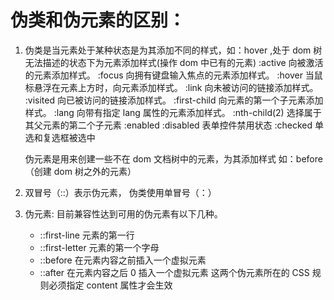 # 伪类和伪元素的区别：

1. 伪类是当元素处于某种状态是为其添加不同的样式，如：hover ,处于 dom 树无法描述的状态下为元素添加样式(操作 dom 中已有的元素)
   :active 向被激活的元素添加样式。
   :focus 向拥有键盘输入焦点的元素添加样式。
   :hover 当鼠标悬浮在元素上方时，向元素添加样式。
   :link 向未被访问的链接添加样式。
   :visited 向已被访问的链接添加样式。
   :first-child 向元素的第一个子元素添加样式。
   :lang 向带有指定 lang 属性的元素添加样式。
   :nth-child(2) 选择属于其父元素的第二个子元素
   :enabled :disabled 表单控件禁用状态
   :checked 单选和复选框被选中

   伪元素是用来创建一些不在 dom 文档树中的元素，为其添加样式 如：before（创建 dom 树之外的元素）

2. 双冒号（::）表示伪元素， 伪类使用单冒号（：）
3. 伪元素:
   目前兼容性达到可用的伪元素有以下几种。
   - ::first-line 元素的第一行
   - ::first-letter 元素的第一个字母
   - ::before 在元素内容之前插入一个虚拟元素
   - ::after 在元素内容之后 0 插入一个虚拟元素
     这两个伪元素所在的 CSS 规则必须指定 content 属性才会生效
